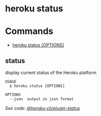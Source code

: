 heroku status
=============


# Commands

* [heroku status [OPTIONS]](#status)
## status

display current status of the Heroku platform

```
USAGE
  $ heroku status [OPTIONS]

OPTIONS
  --json  output in json format
```

_See code: [@heroku-cli/plugin-status](https://github.com/heroku/heroku-cli-status/blob/v5.0.5/src/commands/status.ts)_
